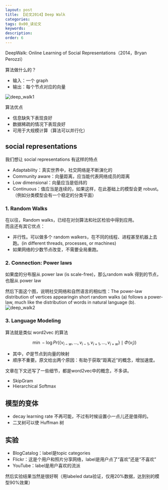 ```yaml
---
layout: post
title: 【论文2014】Deep Walk
categories:
tags: 0x00_读论文
keywords:
description:
order: 6
---
```


DeepWalk: Online Learning of Social Representations（2014，Bryan Perozzi）  


算法做什么的？
- 输入：一个 graph
- 输出：每个节点对应的向量

![deep_walk1](/pictures_for_blog/papers/recommended_system/deep_walk1.gif)  

算法优点
- 信息缺失下表现良好
- 数据稀疏的情况下表现良好
- 可用于大规模计算（算法可以并行化）

## social representations

我们想让 social representations 有这样的特点
- Adaptability：真实世界中，社交网络是不断演化的
- Community aware：向量距离，应当能代表网络成员的距离
- Low dimensional：向量应当是低纬的
- Continuous：值应当是连续的，如果这样，在此基础上的模型会更 robust。（例如分类模型会有一个稳定的分类平面）

### 1. Random Walks
在以往，Random walks，已经在对剑算法和社区检验中得到应用。  
而且还有其它优点：
- 并行性。可以做多个 random walkers，在不同的线程、进程甚至机器上去跑。(in different threads, processes, or machines)
- 如果网络的少数节点改变，不需要全局重跑。


### 2. Connection: Power laws

 如果度的分布服从 power law (is scale-free)，那么random walk 得到的节点，也服从 power law

然后下面这个图，说明社交网络和自然语言的相似性：The power-law distribution of vertices appearingin short random walks (a) follows a power-law, much like the distribution of words in natural language (b).
![deep_walk2](/pictures_for_blog/papers/recommended_system/deep_walk2.gif)  



### 3. Language Modeling

算法就是类似 word2vec 的算法

$$\min -\log Pr(\{ v_{i-w},...,v_{i-1},v_{i+1},...,v_{i+w}\}\mid \Phi(v_i))$$  
- 其中，$\Phi$是节点到向量的映射
- 顺序不重要。原文给出两个原因：有助于获取“距离近”的概念，增加速度。


文章在下文还写了一些细节，都是word2vec中的概念，不多讲。
- SkipGram
- Hierarchical Softmax

## 模型的变体
- decay learning rate 不再可能，不过有时候设置小一点儿还是值得的。
- 二叉树可以使 Huffman 树
## 实验
- BlogCatalog：label是topic categories
- Flickr：这是个用户和照片分享网络，label是用户点了“喜欢”还是“不喜欢”
- YouTube：label是用户喜欢的流派


然后实验结果当然是很好啊（用labeled data验证，仅用20%数据，达到别的模型90%效果）
